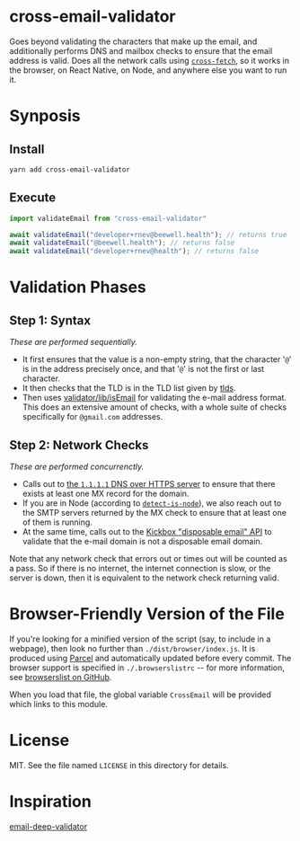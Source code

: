 # cross-email-validator
Goes beyond validating the characters that make up the email, and additionally performs DNS and mailbox checks to ensure that the email address is valid. Does all the network calls using [`cross-fetch`](https://github.com/lquixada/cross-fetch), so it works in the browser, on React Native, on Node, and anywhere else you want to run it.

# Synposis

## Install

```bash
yarn add cross-email-validator
```

## Execute

```javascript
import validateEmail from "cross-email-validator"

await validateEmail("developer+rnev@beewell.health"); // returns true
await validateEmail("@beewell.health"); // returns false
await validateEmail("developer+rnev@health"); // returns false
```

# Validation Phases

## Step 1: Syntax

*These are performed sequentially.*

* It first ensures that the value is a non-empty string, that the character '`@`' is in the address precisely once, and that '`@`' is not the first or last character.
* It then checks that the TLD is in the TLD list given by [tlds](https://www.npmjs.com/package/tlds).
* Then uses [validator/lib/isEmail](https://www.npmjs.com/package/validator) for validating the e-mail address format. This does an extensive amount of checks, with a whole suite of checks specifically for `@gmail.com` addresses.

## Step 2: Network Checks

*These are performed concurrenctly.*

* Calls out to [the `1.1.1.1` DNS over HTTPS server](https://developers.cloudflare.com/1.1.1.1/dns-over-https/) to ensure that there exists at least one MX record for the domain.
* If you are in Node (according to [`detect-is-node`](https://www.npmjs.com/package/detect-is-node)), we also reach out to the SMTP servers returned by the MX check to ensure that at least one of them is running.
* At the same time, calls out to the [Kickbox "disposable email" API](https://open.kickbox.com/v1/disposable/k4connect.com) to validate that the e-mail domain is not a disposable email domain.

Note that any network check that errors out or times out will be counted as a pass. So if there is no internet, the internet connection is slow, or the server is down, then it is equivalent to the network check returning valid.

# Browser-Friendly Version of the File

If you're looking for a minified version of the script (say, to include in a webpage), then look
no further than `./dist/browser/index.js`. It is produced using [Parcel](https://parceljs.org/) and automatically updated before every commit.
The browser support is specified in `./.browserslistrc` -- for more information, see [browserslist on GitHub](https://github.com/browserslist/browserslist).

When you load that file, the global variable `CrossEmail` will be provided which links to this module.

# License

MIT. See the file named `LICENSE` in this directory for details.

# Inspiration

[email-deep-validator](https://github.com/getconversio/email-deep-validator/)
